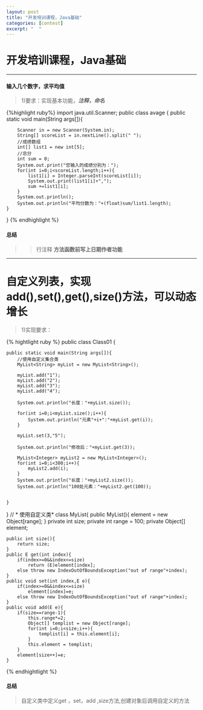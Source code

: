 ```yaml
---
layout: post
title: "开发培训课程，Java基础"
categories: [contest]
excerpt: "  "
---
```


# 开发培训课程，Java基础
***
#### 输入几个数字，求平均值
> 1)要求：实现基本功能，***注释，命名***

{%highlight ruby%}
import java.util.Scanner;
public class avage {
	public static void main(String args[]){

        Scanner in = new Scanner(System.in);
        String[] scoreList = in.nextLine().split(" ");
        //成绩数组
        int[] list1 = new int[5];
        //总分
        int sum = 0;
        System.out.print("您输入的成绩分别为：");
        for(int i=0;i<scoreList.length;i++){
            list1[i] = Integer.parseInt(scoreList[i]);
            System.out.print(list1[i]+",");
            sum +=list1[i];
        }
        System.out.println();
        System.out.println("平均分数为："+(float)sum/list1.length);
    }
}
{% endhighlight %}


#### 总结

>> 行注释
>> **方法函数前写上日期作者功能**

***


# 自定义列表，实现add(),set(),get(),size()方法，可以动态增长
> 1)实现要求：

 
 {% hightlight ruby %}
public class Class01 {


    public static void main(String args[]){
        //使用自定义集合类
        MyList<String> myList = new MyList<String>();

        myList.add("1");
        myList.add("2");
        myList.add("3");
        myList.add("4");

        System.out.println("长度："+myList.size());

        for(int i=0;i<myList.size();i++){
            System.out.println("元素"+i+":"+myList.get(i));
        }

        myList.set(3,"5");

        System.out.println("修改后："+myList.get(3));

        MyList<Integer> myList2 = new MyList<Integer>();
        for(int i=0;i<300;i++){
            myList2.add(i);
        }
        System.out.println("长度："+myList2.size());
        System.out.println("100处元素："+myList2.get(100));


    }
}
// * 使用自定义类* 
class MyList<E>{
    public MyList(){
        element = new Object[range];
    }
    private int size;
    private int range = 100;
    private Object[] element;

    public int size(){
        return size;
    }
    public E get(int index){
        if(index>=0&&index<=size)
            return (E)element[index];
        else throw new IndexOutOfBoundsException("out of range"+index);
    }
    public void set(int index,E e){
        if(index>=0&&index<=size)
            element[index]=e;
        else throw new IndexOutOfBoundsException("out of range"+index);
    }
    public void add(E e){
        if(size==range-1){
            this.range*=2;
            Object[] templist = new Object[range];
            for(int i=0;i<size;i++){
                templist[i] = this.element[i];
            }
            this.element = templist;
        }
        element[size++]=e;
    }

{% endhightlight %}

#### 总结

> 自定义类中定义get ，set，add ,size方法,创建对象后调用自定义的方法
